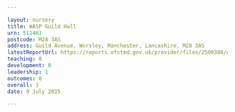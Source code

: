 ```yaml
---

layout: nursery
title: WASP Guild Hall
urn: 511463
postcode: M28 3AS
address: Guild Avenue, Worsley, Manchester, Lancashire, M28 3AS
latestReportUrl: https://reports.ofsted.gov.uk/provider/files/2500380/urn/511463.pdf
teaching: 0
development: 0
leadership: 1
outcomes: 0
overall: 1
date: 9 July 2015

---
```

